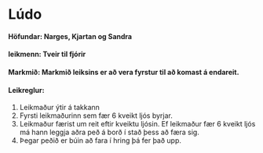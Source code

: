 # Lúdo

#### Höfundar: Narges, Kjartan og Sandra 
#### leikmenn: Tveir til fjórir
#### Markmið: Markmið leiksins er að vera fyrstur til að komast á endareit.
#### Leikreglur: 
1.  Leikmaður ýtir á takkann
2. Fyrsti leikmaðurinn sem fær 6 kveikt ljós byrjar. 
3. Leikmaður færist um reit eftir kveiktu ljósin. Ef leikmaður fær 6 kveikt ljós má hann leggja aðra peð á borð í stað þess að færa sig. 
4. Þegar peðið er búin að fara í hring þá fer það upp. 
      
        
        
